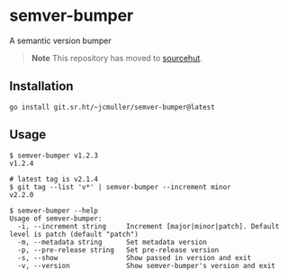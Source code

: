 # semver-bumper

A semantic version bumper

> **Note**
> This repository has moved to [sourcehut](https://git.sr.ht/~jcmuller/semver-bumper).

## Installation

```
go install git.sr.ht/~jcmuller/semver-bumper@latest
```

## Usage

```
$ semver-bumper v1.2.3
v1.2.4
```

```
# latest tag is v2.1.4
$ git tag --list 'v*' | semver-bumper --increment minor
v2.2.0
```

```
$ semver-bumper --help
Usage of semver-bumper:
  -i, --increment string     Increment [major|minor|patch]. Default level is patch (default "patch")
  -m, --metadata string      Set metadata version
  -p, --pre-release string   Set pre-release version
  -s, --show                 Show passed in version and exit
  -v, --version              Show semver-bumper's version and exit
